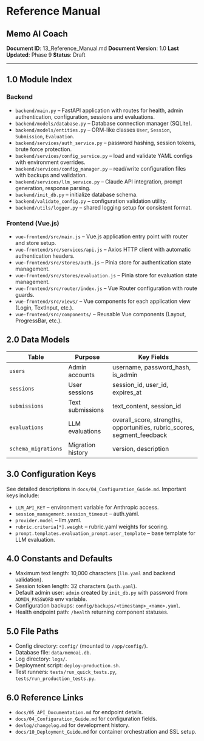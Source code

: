 # Reference Manual
## Memo AI Coach

**Document ID**: 13_Reference_Manual.md
**Document Version**: 1.0
**Last Updated**: Phase 9
**Status**: Draft

---

## 1.0 Module Index
### Backend
- `backend/main.py` – FastAPI application with routes for health, admin authentication, configuration, sessions and evaluations.
- `backend/models/database.py` – Database connection manager (SQLite).
- `backend/models/entities.py` – ORM-like classes `User`, `Session`, `Submission`, `Evaluation`.
- `backend/services/auth_service.py` – password hashing, session tokens, brute force protection.
- `backend/services/config_service.py` – load and validate YAML configs with environment overrides.
- `backend/services/config_manager.py` – read/write configuration files with backups and validation.
- `backend/services/llm_service.py` – Claude API integration, prompt generation, response parsing.
- `backend/init_db.py` – initialize database schema.
- `backend/validate_config.py` – configuration validation utility.
- `backend/utils/logger.py` – shared logging setup for consistent format.

### Frontend (Vue.js)
- `vue-frontend/src/main.js` – Vue.js application entry point with router and store setup.
- `vue-frontend/src/services/api.js` – Axios HTTP client with automatic authentication headers.
- `vue-frontend/src/stores/auth.js` – Pinia store for authentication state management.
- `vue-frontend/src/stores/evaluation.js` – Pinia store for evaluation state management.
- `vue-frontend/src/router/index.js` – Vue Router configuration with route guards.
- `vue-frontend/src/views/` – Vue components for each application view (Login, TextInput, etc.).
- `vue-frontend/src/components/` – Reusable Vue components (Layout, ProgressBar, etc.).

## 2.0 Data Models
| Table | Purpose | Key Fields |
|-------|---------|-----------|
| `users` | Admin accounts | username, password_hash, is_admin |
| `sessions` | User sessions | session_id, user_id, expires_at |
| `submissions` | Text submissions | text_content, session_id |
| `evaluations` | LLM evaluations | overall_score, strengths, opportunities, rubric_scores, segment_feedback |
| `schema_migrations` | Migration history | version, description |

## 3.0 Configuration Keys
See detailed descriptions in `docs/04_Configuration_Guide.md`. Important keys include:
- `LLM_API_KEY` – environment variable for Anthropic access.
- `session_management.session_timeout` – auth.yaml.
- `provider.model` – llm.yaml.
- `rubric.criteria[*].weight` – rubric.yaml weights for scoring.
- `prompt.templates.evaluation_prompt.user_template` – base template for LLM evaluation.

## 4.0 Constants and Defaults
- Maximum text length: 10,000 characters (`llm.yaml` and backend validation).
- Session token length: 32 characters (`auth.yaml`).
- Default admin user: `admin` created by `init_db.py` with password from `ADMIN_PASSWORD` env variable.
- Configuration backups: `config/backups/<timestamp>_<name>.yaml`.
- Health endpoint path: `/health` returning component statuses.

## 5.0 File Paths
- Config directory: `config/` (mounted to `/app/config/`).
- Database file: `data/memoai.db`.
- Log directory: `logs/`.
- Deployment script: `deploy-production.sh`.
- Test runners: `tests/run_quick_tests.py`, `tests/run_production_tests.py`.

## 6.0 Reference Links
- `docs/05_API_Documentation.md` for endpoint details.
- `docs/04_Configuration_Guide.md` for configuration fields.
- `devlog/changelog.md` for development history.
- `docs/10_Deployment_Guide.md` for container orchestration and SSL setup.
